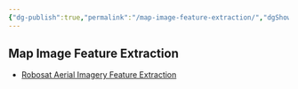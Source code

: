 ```yaml
---
{"dg-publish":true,"permalink":"/map-image-feature-extraction/","dgShowBacklinks":true,"dgShowLocalGraph":true}
---
```



## Map Image Feature Extraction
- [Robosat Aerial Imagery Feature Extraction](https://github.com/mapbox/robosat)